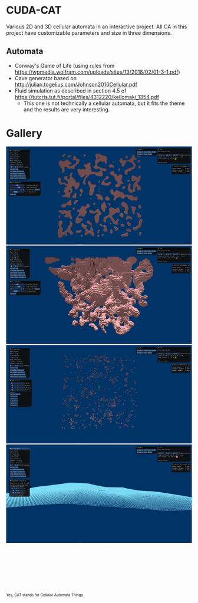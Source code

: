 # CUDA-CAT

Various 2D and 3D cellular automata in an interactive project.
All CA in this project have customizable parameters and size in three dimensions.

## Automata
- Conway's Game of Life (using rules from https://wpmedia.wolfram.com/uploads/sites/13/2018/02/01-3-1.pdf)
- Cave generator based on http://julian.togelius.com/Johnson2010Cellular.pdf
- Fluid simulation as described in section 4.5 of https://tutcris.tut.fi/portal/files/4312220/kellomaki_1354.pdf
  - This one is not technically a cellular automata, but it fits the theme and the results are very interesting.

# Gallery

![2D cave.](https://github.com/JuanDiegoMontoya/CUDA-CAT/blob/master/Images/cave2d.png "2D cave.")
![3D cave.](https://github.com/JuanDiegoMontoya/CUDA-CAT/blob/master/Images/cave3d.png "3D cave.")
![Conway's Game of Life (2D).](https://github.com/JuanDiegoMontoya/CUDA-CAT/blob/master/Images/gol2d.png "Conway's Game of Life (2D).")
![Water simulation.](https://github.com/JuanDiegoMontoya/CUDA-CAT/blob/master/Images/water.png "Water simulation.")

<br/><br/><br/><br/><br/><br/><br/>
<sup><sup>Yes, CAT stands for Cellular Automata Thingy</sup></sup>

